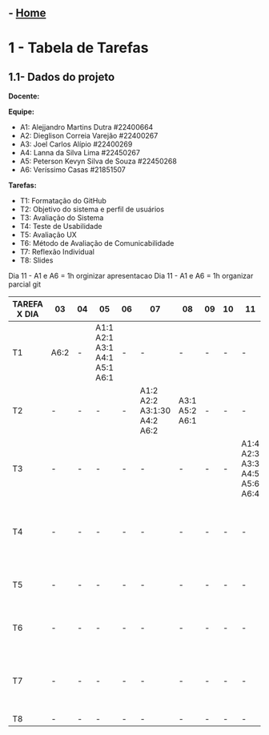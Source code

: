 ## - [Home](/README.md)
# 1 - Tabela de Tarefas

## 1.1- Dados do projeto

**Docente:**

**Equipe:**
- A1: Alejjandro Martins Dutra #22400664
- A2: Dieglison Correia Varejão #22400267
- A3: Joel Carlos Alípio #22400269
- A4: Lanna da Silva Lima #22450267
- A5: Peterson Kevyn Silva de Souza #22450268
- A6: Veríssimo Casas #21851507

**Tarefas:**
- T1: Formatação do GitHub 
- T2: Objetivo do sistema e perfil de usuários
- T3: Avaliação do Sistema
- T4: Teste de Usabilidade
- T5: Avaliação UX
- T6: Método de Avaliação de Comunicabilidade
- T7: Reflexão Individual
- T8: Slides


Dia 11 - A1 e A6 = 1h orginizar apresentacao
Dia 11 - A1 e A6 = 1h organizar parcial git


| TAREFA X DIA | 03 | 04 | 05 | 06 | 07 | 08 | 09 | 10 | 11 | 12 | 13 | 14 | 15 | 16 |
|--------------|----|----|----|----|----|----|----|----|----|----|----|----|----|----|
| T1 | A6:2 | - | A1:1<br>A2:1<br>A3:1<br>A4:1<br>A5:1<br>A6:1 | - | - | - | - | - | - | - | - | - | - | - |
| T2 | - | - | - | - | A1:2<br>A2:2<br>A3:1:30<br>A4:2<br>A6:2 | A3:1<br>A5:2<br>A6:1 | - | - | - | - | - | - | - | - |
| T3 | - | - | - | - | - | - | - | - | A1:4<br>A2:3<br>A3:3<br>A4:5<br>A5:6<br>A6:4 | - | - | - | - | - |
| T4 | - | - | - | - | - | - | - | - | - | - | - | A2:2<br>A4:1:30<br>A5:2<br>A6:2 | A1:2<br>A2:1<br>A3:1:30<br>A4:5:30<br>A5:2<br>A6:1 | - |
| T5 | - | - | - | - | - | - | - | - | - | - | - | - | A2:2<br>A4:0:15<br>A5:0:15<br>A6:2 | A1:2<br>A3:1:30<br>A4:1:30<br>A6:2 |
| T6 | - | - | - | - | - | - | - | - | - | - | - | - | A2:2<br>A4:3<br>A5:3<br>A6:3 | A3:1<br>A4:1 |
| T7 | - | - | - | - | - | - | - | - | - | - | - | - | - | A1:1<br>A2:1<br>A3:0:20<br>A4:0:20<br>A5:1<br>A6:1 |
| T8 | - | - | - | - | - | - | - | - | - | - | - | - | - | A1:4:30 |